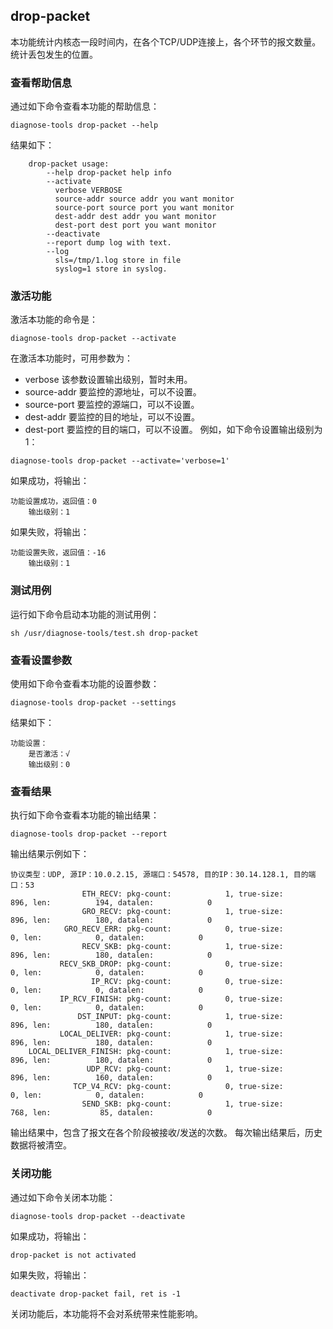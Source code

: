 ## drop-packet
本功能统计内核态一段时间内，在各个TCP/UDP连接上，各个环节的报文数量。统计丢包发生的位置。
###  查看帮助信息
通过如下命令查看本功能的帮助信息：
```
diagnose-tools drop-packet --help
```
结果如下：
```
    drop-packet usage:
        --help drop-packet help info
        --activate
          verbose VERBOSE
          source-addr source addr you want monitor
          source-port source port you want monitor
          dest-addr dest addr you want monitor
          dest-port dest port you want monitor
        --deactivate
        --report dump log with text.
        --log
          sls=/tmp/1.log store in file
          syslog=1 store in syslog.
```

### 激活功能
激活本功能的命令是：
```
diagnose-tools drop-packet --activate
```
在激活本功能时，可用参数为：
* verbose 该参数设置输出级别，暂时未用。
* source-addr 要监控的源地址，可以不设置。
* source-port 要监控的源端口，可以不设置。
* dest-addr 要监控的目的地址，可以不设置。
* dest-port 要监控的目的端口，可以不设置。
例如，如下命令设置输出级别为1：
```
diagnose-tools drop-packet --activate='verbose=1'
```
如果成功，将输出：
```
功能设置成功，返回值：0
    输出级别：1
```
如果失败，将输出：
```
功能设置失败，返回值：-16
    输出级别：1
```
### 测试用例
运行如下命令启动本功能的测试用例：
```
sh /usr/diagnose-tools/test.sh drop-packet
```
### 查看设置参数
使用如下命令查看本功能的设置参数：
```
diagnose-tools drop-packet --settings
```
结果如下：
```
功能设置：
    是否激活：√
    输出级别：0
```

### 查看结果
执行如下命令查看本功能的输出结果：
```
diagnose-tools drop-packet --report
```
输出结果示例如下：
```
协议类型：UDP, 源IP：10.0.2.15, 源端口：54578, 目的IP：30.14.128.1, 目的端口：53
                ETH_RECV: pkg-count:            1, true-size:          896, len:          194, datalen:            0
                GRO_RECV: pkg-count:            1, true-size:          896, len:          180, datalen:            0
            GRO_RECV_ERR: pkg-count:            0, true-size:            0, len:            0, datalen:            0
                RECV_SKB: pkg-count:            1, true-size:          896, len:          180, datalen:            0
           RECV_SKB_DROP: pkg-count:            0, true-size:            0, len:            0, datalen:            0
                  IP_RCV: pkg-count:            0, true-size:            0, len:            0, datalen:            0
           IP_RCV_FINISH: pkg-count:            0, true-size:            0, len:            0, datalen:            0
               DST_INPUT: pkg-count:            1, true-size:          896, len:          180, datalen:            0
           LOCAL_DELIVER: pkg-count:            1, true-size:          896, len:          180, datalen:            0
    LOCAL_DELIVER_FINISH: pkg-count:            1, true-size:          896, len:          180, datalen:            0
                 UDP_RCV: pkg-count:            1, true-size:          896, len:          160, datalen:            0
              TCP_V4_RCV: pkg-count:            0, true-size:            0, len:            0, datalen:            0
                SEND_SKB: pkg-count:            1, true-size:          768, len:           85, datalen:            0
```
输出结果中，包含了报文在各个阶段被接收/发送的次数。
每次输出结果后，历史数据将被清空。
### 关闭功能
通过如下命令关闭本功能：

```
diagnose-tools drop-packet --deactivate
```

如果成功，将输出：

```
drop-packet is not activated
```

如果失败，将输出：

```
deactivate drop-packet fail, ret is -1
```

关闭功能后，本功能将不会对系统带来性能影响。
